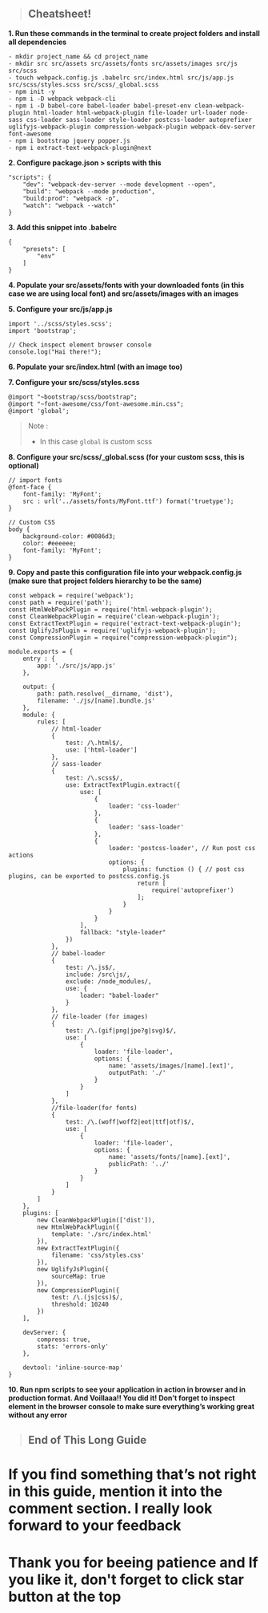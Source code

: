 > ## **Cheatsheet!**

**1. Run these commands in the terminal to create project folders and install all dependencies**

    - mkdir project_name && cd project_name
    - mkdir src src/assets src/assets/fonts src/assets/images src/js src/scss
    - touch webpack.config.js .babelrc src/index.html src/js/app.js src/scss/styles.scss src/scss/_global.scss
    - npm init -y
    - npm i -D webpack webpack-cli
    - npm i -D babel-core babel-loader babel-preset-env clean-webpack-plugin html-loader html-webpack-plugin file-loader url-loader node-sass css-loader sass-loader style-loader postcss-loader autoprefixer uglifyjs-webpack-plugin compression-webpack-plugin webpack-dev-server font-awesome
    - npm i bootstrap jquery popper.js
    - npm i extract-text-webpack-plugin@next

**2. Configure package.json > scripts with this**

    "scripts": {
        "dev": "webpack-dev-server --mode development --open",
        "build": "webpack --mode production",
        "build:prod": "webpack -p",
        "watch": "webpack --watch"
    }

**3. Add this snippet into .babelrc**

    {
        "presets": [
            "env"
        ]
    }

**4. Populate your src/assets/fonts with your downloaded fonts (in this case we are using local font) and src/assets/images with an images**

**5. Configure your src/js/app.js**

    import '../scss/styles.scss';
    import 'bootstrap';

    // Check inspect element browser console
    console.log("Hai there!");

**6. Populate your src/index.html (with an image too)**

**7. Configure your src/scss/styles.scss**

    @import "~bootstrap/scss/bootstrap";
    @import "~font-awesome/css/font-awesome.min.css";
    @import 'global';

> Note :
> - In this case `global` is custom scss

**8. Configure your src/scss/_global.scss (for your custom scss, this is optional)**

    // import fonts
    @font-face {
        font-family: 'MyFont';
        src : url('../assets/fonts/MyFont.ttf') format('truetype');
    }

    // Custom CSS
    body {
        background-color: #0086d3;
        color: #eeeeee;
        font-family: 'MyFont';
    }

**9. Copy and paste this configuration file into your webpack.config.js (make sure that project folders hierarchy to be the same)**

    const webpack = require('webpack');
    const path = require('path');
    const HtmlWebPackPlugin = require('html-webpack-plugin');
    const CleanWebpackPlugin = require('clean-webpack-plugin');
    const ExtractTextPlugin = require('extract-text-webpack-plugin');
    const UglifyJsPlugin = require('uglifyjs-webpack-plugin');
    const CompressionPlugin = require("compression-webpack-plugin");

    module.exports = {
        entry : {
            app: './src/js/app.js'
        },

        output: {
            path: path.resolve(__dirname, 'dist'),
            filename: './js/[name].bundle.js'
        },
        module: {
            rules: [
                // html-loader
                { 
                    test: /\.html$/, 
                    use: ['html-loader'] 
                },
                // sass-loader
                {
                    test: /\.scss$/,
                    use: ExtractTextPlugin.extract({
                        use: [
                            {
                                loader: 'css-loader'
                            }, 
                            {
                                loader: 'sass-loader'
                            },
                            {
                                loader: 'postcss-loader', // Run post css actions
                                options: {
                                    plugins: function () { // post css plugins, can be exported to postcss.config.js
                                        return [
                                            require('autoprefixer')
                                        ];
                                    }
                                }
                            }
                        ],
                        fallback: "style-loader"
                    })
                },
                // babel-loader
                {
                    test: /\.js$/,
                    include: /src\js/,
                    exclude: /node_modules/,
                    use: {
                        loader: "babel-loader"
                    }
                },
                // file-loader (for images)
                {
                    test: /\.(gif|png|jpe?g|svg)$/,
                    use: [
                        {
                            loader: 'file-loader',
                            options: {
                                name: 'assets/images/[name].[ext]',
                                outputPath: './'
                            }
                        }
                    ]
                },
                //file-loader(for fonts)
                {
                    test: /\.(woff|woff2|eot|ttf|otf)$/,
                    use: [
                        {
                            loader: 'file-loader',
                            options: {
                                name: 'assets/fonts/[name].[ext]',
                                publicPath: '../'
                            }
                        }
                    ]
                }
            ]
        },
        plugins: [
            new CleanWebpackPlugin(['dist']),
            new HtmlWebPackPlugin({
                template: './src/index.html'
            }),
            new ExtractTextPlugin({
                filename: 'css/styles.css'
            }),
            new UglifyJsPlugin({
                sourceMap: true
            }),
            new CompressionPlugin({
                test: /\.(js|css)$/,
                threshold: 10240
            })
        ],

        devServer: {
            compress: true,
            stats: 'errors-only'
        },
    
        devtool: 'inline-source-map'
    }

**10. Run npm scripts to see your application in action in browser and in production format. And Voillaaa!! You did it! Don’t forget to inspect element in the browser console to make sure everything’s working great without any error**

> ## **End of This Long Guide**

<div align"center">

# If you find something that’s not right in this guide, mention it into the comment section. I really look forward to your feedback

# Thank you for beeing patience and If you like it, don't forget to click star button at the top

</div>